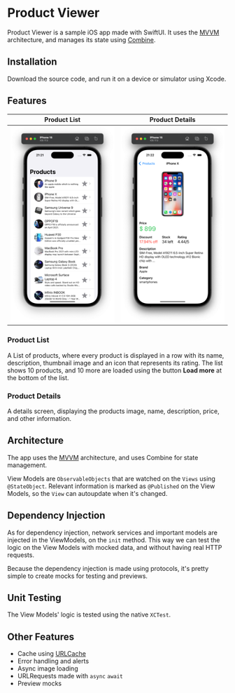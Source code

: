 # Product Viewer
Product Viewer is a sample iOS app made with SwiftUI. It uses the [MVVM](https://www.hackingwithswift.com/books/ios-swiftui/introducing-mvvm-into-your-swiftui-project) architecture, and manages its state using [Combine](https://developer.apple.com/documentation/combine).

## Installation
Download the source code, and run it on a device or simulator using Xcode.

## Features

| Product List | Product Details |
| ----- | ----- |
| <img src="./Screenshots/ProductList.png" style="width:300;"/> | <img src="./Screenshots/ProductDetails.png" style="width:300;"/> |

### Product List
A List of products, where every product is displayed in a row with its name, description, thumbnail image and an icon that represents its rating. The list shows 10 products, and 10 more are loaded using the button **Load more** at the bottom of the list.

### Product Details
A details screen, displaying the products image, name, description, price, and other information.


## Architecture
The app uses the [MVVM](https://www.hackingwithswift.com/books/ios-swiftui/introducing-mvvm-into-your-swiftui-project) architecture, and uses Combine for state management.

View Models are `ObservableObjects` that are watched on the `Views` using `@StateObject`. Relevant information is marked as `@Published` on the View Models, so the `View` can autoupdate when it's changed.

## Dependency Injection
As for dependency injection, network services and important models are injected in the ViewModels, on the `init` method. This way we can test the logic on the View Models with mocked data, and without having real HTTP requests.

Because the dependency injection is made using protocols, it's pretty simple to create mocks for testing and previews.

## Unit Testing
The View Models' logic is tested using the native `XCTest`.

## Other Features
* Cache using [URLCache](https://developer.apple.com/documentation/foundation/urlcache)
* Error handling and alerts
* Async image loading
* URLRequests made with `async` `await`
* Preview mocks

